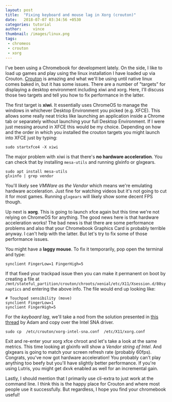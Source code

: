```yaml
---
layout: post
title:  "Fixing keyboard and mouse lag in Xorg (crouton)"
date:   2018-07-07 03:34:56 +0530
categories: tutorial
author:     vince
thumbnail: /images/linux.png
tags:
 - chromeos
 - crouton
 - xorg
---
```


I've been using a Chromebook for development lately. On the side, I like to load up games and play using the linux installation I have loaded up via Crouton. [Crouton](https://github.com/dnschneid/crouton) is amazing and what we'll be using until native linux comes baked in, but it has some issues. There are a number of "targets" for displaying a desktop environment including xiwi and xorg. Here, I'll discuss those two targets and tell you how to fix performance in the latter.

The first target is **xiwi**. It essentially uses ChromeOS to manage the windows in whichever Desktop Environment you picked (e.g. XFCE). This allows some really neat tricks like launching an application inside a Chrome tab or separately without launching your full Desktop Environment. If I were just messing around in XFCE this would be my choice. Depending on how and the order in which you installed the crouton targets you might launch into XFCE just by typing:

```
sudo startxfce4 -X xiwi
```

The major problem with xiwi is that there's **no hardware acceleration**. You can check that by installing `mesa-utils` and running glxinfo or glxgears.

```
sudo apt install mesa-utils
glxinfo | grep vendor
```

You'll likely see *VMWare as the Vendor* which means we're emulating hardware acceleration. Just fine for watching videos but it's not going to cut it for most games. Running `glxgears` will likely show some decent FPS though.

Up next is **xorg**. This is going to launch xfce again but this time we're not relying on ChromeOS for anything. The good news here is that hardware acceleration works! The bad news is that there are some performance problems and also that your Chromebook Graphics Card is probably terrible anyway. I can't help with the latter. But let's try to fix some of those performance issues.

You might have a **laggy mouse**. To fix it temporarily, pop open the terminal and type:

```
synclient FingerLow=1 FingerHigh=5
```

If that fixed your trackpad issue then you can make it permanent on boot by creating a file at `/mnt/stateful_partition/crouton/chroots/xenial/etc/X11/Xsession.d/80synaptics` and entering the above info. The file would end up looking like:

    # Touchpad sensibility (move)
    synclient FingerLow=1
    synclient FingerHigh=5

For the *keyboard lag*, we'll take a nod from the solution presented in [this thread](https://github.com/dnschneid/crouton/issues/3491#issuecomment-396965306) by Adam and copy over the Intel SNA driver.

```
sudo cp  /etc/crouton/xorg-intel-sna.conf  /etc/X11/xorg.conf
```

Exit and re-enter your xorg xfce chroot and let's take a look at the same metrics. This time looking at glxinfo will show a *Vendor string of Intel*. And glxgears is going to match your screen refresh rate (probably 60fps). Congrats, you've now got hardware acceleration! You probably can't play anything too beefy but you'll have slightly better performance. If you're using Lutris, you might get dxvk enabled as well for an incremental gain.

Lastly, I should mention that I primarily use cli-extra to just work at the command line. I think this is the happy place for Crouton and where most people use it successfully. But regardless, I hope you find your chromebook useful!
